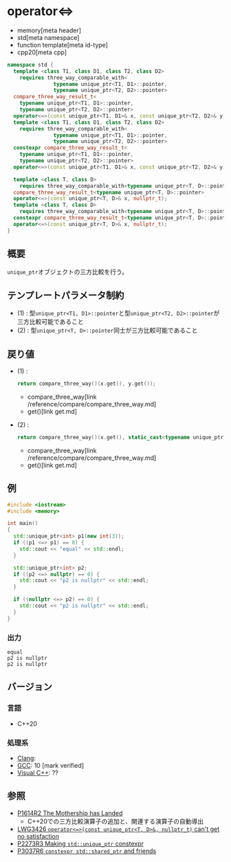 # operator<=>
* memory[meta header]
* std[meta namespace]
* function template[meta id-type]
* cpp20[meta cpp]

```cpp
namespace std {
  template <class T1, class D1, class T2, class D2>
    requires three_way_comparable_with<
               typename unique_ptr<T1, D1>::pointer,
               typename unique_ptr<T2, D2>::pointer>
  compare_three_way_result_t<
    typename unique_ptr<T1, D1>::pointer,
    typename unique_ptr<T2, D2>::pointer>
  operator<=>(const unique_ptr<T1, D1>& x, const unique_ptr<T2, D2>& y); // (1) C++20
  template <class T1, class D1, class T2, class D2>
    requires three_way_comparable_with<
               typename unique_ptr<T1, D1>::pointer,
               typename unique_ptr<T2, D2>::pointer>
  constexpr compare_three_way_result_t<
    typename unique_ptr<T1, D1>::pointer,
    typename unique_ptr<T2, D2>::pointer>
  operator<=>(const unique_ptr<T1, D1>& x, const unique_ptr<T2, D2>& y); // (1) C++26

  template <class T, class D>
    requires three_way_comparable_with<typename unique_ptr<T, D>::pointer>
  compare_three_way_result_t<typename unique_ptr<T, D>::pointer>
  operator<=>(const unique_ptr<T, D>& x, nullptr_t);                     // (2) C++20
  template <class T, class D>
    requires three_way_comparable_with<typename unique_ptr<T, D>::pointer>
  constexpr compare_three_way_result_t<typename unique_ptr<T, D>::pointer>
  operator<=>(const unique_ptr<T, D>& x, nullptr_t);                     // (2) C++23
}
```

## 概要
`unique_ptr`オブジェクトの三方比較を行う。


## テンプレートパラメータ制約

- (1) : 型`unique_ptr<T1, D1>::pointer`と型`unique_ptr<T2, D2>::pointer`が三方比較可能であること
- (2) : 型`unique_ptr<T, D>::pointer`同士が三方比較可能であること


## 戻り値
- (1) :
    ```cpp
    return compare_three_way()(x.get(), y.get());
    ```
    * compare_three_way[link /reference/compare/compare_three_way.md]
    * get()[link get.md]

- (2) :
    ```cpp
    return compare_three_way()(x.get(), static_cast<typename unique_ptr<T, D>::pointer>(nullptr));
    ```
    * compare_three_way[link /reference/compare/compare_three_way.md]
    * get()[link get.md]


## 例
```cpp example
#include <iostream>
#include <memory>

int main()
{
  std::unique_ptr<int> p1(new int(3));
  if ((p1 <=> p1) == 0) {
    std::cout << "equal" << std::endl;
  }

  std::unique_ptr<int> p2;
  if ((p2 <=> nullptr) == 0) {
    std::cout << "p2 is nullptr" << std::endl;
  }

  if ((nullptr <=> p2) == 0) {
    std::cout << "p2 is nullptr" << std::endl;
  }
}
```

### 出力
```
equal
p2 is nullptr
p2 is nullptr
```

## バージョン
### 言語
- C++20

### 処理系
- [Clang](/implementation.md#clang):
- [GCC](/implementation.md#gcc): 10 [mark verified]
- [Visual C++](/implementation.md#visual_cpp): ??


## 参照
- [P1614R2 The Mothership has Landed](https://www.open-std.org/jtc1/sc22/wg21/docs/papers/2019/p1614r2.html)
    - C++20での三方比較演算子の追加と、関連する演算子の自動導出
- [LWG3426 `operator<=>(const unique_ptr<T, D>&, nullptr_t)` can't get no satisfaction](https://cplusplus.github.io/LWG/issue3426)
- [P2273R3 Making `std::unique_ptr` constexpr](https://www.open-std.org/jtc1/sc22/wg21/docs/papers/2021/p2273r3.pdf)
- [P3037R6 `constexpr std::shared_ptr` and friends](https://open-std.org/jtc1/sc22/wg21/docs/papers/2025/p3037r6.pdf)